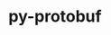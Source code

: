 ---
title: "py-protobuf"
layout: cache
categories: [package, develop-2025-05-18]
meta: {"compilers": ["apple-clang@16.0.0", "gcc@11.4.0", "gcc@13.2.0", "gcc@7.5.0"], "num_specs": 24, "num_specs_by_stack": {"e4s": 4, "e4s-neoverse-v2": 1, "hep": 1, "ml-darwin-aarch64-mps": 3, "ml-linux-aarch64-cpu": 7, "ml-linux-aarch64-cuda": 7, "ml-linux-x86_64-cpu": 7, "ml-linux-x86_64-cuda": 7, "ml-linux-x86_64-rocm": 3, "radiuss": 1, "root": 24}, "oss": ["sequoia", "ubuntu18.04", "ubuntu22.04", "ubuntu24.04"], "platforms": ["darwin", "linux"], "stacks": ["e4s", "e4s-neoverse-v2", "hep", "ml-darwin-aarch64-mps", "ml-linux-aarch64-cpu", "ml-linux-aarch64-cuda", "ml-linux-x86_64-cpu", "ml-linux-x86_64-cuda", "ml-linux-x86_64-rocm", "radiuss", "root"], "targets": ["aarch64", "neoverse_v2", "x86_64_v3"], "versions": ["3.13.0", "3.20.3", "4.21.9", "4.25.3", "5.28.2"]}
spec_details: [{"compiler": "gcc@7.5.0", "hash": "44sgrmnvtol4ng6uofq3dicubmarcsrl", "os": "ubuntu18.04", "platform": "linux", "size": "-", "stacks": ["radiuss", "root"], "target": "x86_64_v3", "variants": ["build_system=python_pip"], "versions": ["4.21.9"]}, {"compiler": "gcc@13.2.0", "hash": "5cdct7ixyi5c6zoxnh3ew3ooufseizvc", "os": "ubuntu24.04", "platform": "linux", "size": "-", "stacks": ["ml-linux-x86_64-cpu", "ml-linux-x86_64-cuda", "ml-linux-x86_64-rocm", "root"], "target": "x86_64_v3", "variants": ["build_system=python_pip"], "versions": ["5.28.2"]}, {"compiler": "gcc@13.2.0", "hash": "6mwtukn25q4pdeprezykfqyo4a6i37we", "os": "ubuntu24.04", "platform": "linux", "size": "-", "stacks": ["ml-linux-aarch64-cpu", "ml-linux-aarch64-cuda", "root"], "target": "aarch64", "variants": ["build_system=python_pip"], "versions": ["5.28.2"]}, {"compiler": "gcc@13.2.0", "hash": "7ek4mdtijem3n7nnfhlk6jcwhoyg3uep", "os": "ubuntu24.04", "platform": "linux", "size": "-", "stacks": ["ml-linux-x86_64-cpu", "ml-linux-x86_64-cuda", "ml-linux-x86_64-rocm", "root"], "target": "x86_64_v3", "variants": ["build_system=python_pip"], "versions": ["5.28.2"]}, {"compiler": "gcc@13.2.0", "hash": "7hoyfhlz3pwed3bmsevsvhokn7htjv65", "os": "ubuntu24.04", "platform": "linux", "size": "-", "stacks": ["ml-linux-aarch64-cpu", "ml-linux-aarch64-cuda", "root"], "target": "aarch64", "variants": ["build_system=python_pip"], "versions": ["3.13.0"]}, {"compiler": "gcc@11.4.0", "hash": "amka4nbcwiqnwetaa3ttdwifp25qh3t3", "os": "ubuntu22.04", "platform": "linux", "size": "-", "stacks": ["hep", "root"], "target": "x86_64_v3", "variants": ["build_system=python_pip"], "versions": ["4.25.3"]}, {"compiler": "gcc@13.2.0", "hash": "gjmukyfy6uym3uqk5qggtssiohpa244i", "os": "ubuntu24.04", "platform": "linux", "size": "-", "stacks": ["ml-linux-aarch64-cpu", "ml-linux-aarch64-cuda", "root"], "target": "aarch64", "variants": ["build_system=python_pip"], "versions": ["5.28.2"]}, {"compiler": "gcc@13.2.0", "hash": "gvkvlfuwypb6i6k7ovoyxlgx463j4glu", "os": "ubuntu24.04", "platform": "linux", "size": "-", "stacks": ["ml-linux-aarch64-cpu", "ml-linux-aarch64-cuda", "root"], "target": "aarch64", "variants": ["build_system=python_pip"], "versions": ["3.13.0"]}, {"compiler": "gcc@13.2.0", "hash": "h3pwzgmcny3yksq2m3ve2kelhsd3feut", "os": "ubuntu24.04", "platform": "linux", "size": "-", "stacks": ["ml-linux-x86_64-cpu", "ml-linux-x86_64-cuda", "root"], "target": "x86_64_v3", "variants": ["build_system=python_pip"], "versions": ["3.13.0"]}, {"compiler": "gcc@11.4.0", "hash": "oaieaiekssv6aick4jua4l6vgh7fffbq", "os": "ubuntu22.04", "platform": "linux", "size": "-", "stacks": ["e4s", "root"], "target": "x86_64_v3", "variants": ["build_system=python_pip"], "versions": ["3.13.0"]}, {"compiler": "gcc@13.2.0", "hash": "oh5n5zzgopg5u3atgsv5alnha5jyoodb", "os": "ubuntu24.04", "platform": "linux", "size": "-", "stacks": ["ml-linux-aarch64-cpu", "ml-linux-aarch64-cuda", "root"], "target": "aarch64", "variants": ["build_system=python_pip"], "versions": ["3.13.0"]}, {"compiler": "gcc@13.2.0", "hash": "oxofgaaae26teisy5txx7b6xbivamw27", "os": "ubuntu24.04", "platform": "linux", "size": "-", "stacks": ["ml-linux-x86_64-cpu", "ml-linux-x86_64-cuda", "ml-linux-x86_64-rocm", "root"], "target": "x86_64_v3", "variants": ["build_system=python_pip"], "versions": ["3.20.3"]}, {"compiler": "apple-clang@16.0.0", "hash": "pcw4kx4745m7r5oqbsif6vjrfjalau77", "os": "sequoia", "platform": "darwin", "size": "-", "stacks": ["ml-darwin-aarch64-mps", "root"], "target": "aarch64", "variants": ["build_system=python_pip"], "versions": ["3.13.0"]}, {"compiler": "gcc@11.4.0", "hash": "ryf4kdtus4ftogxfs2dxgh37u5newgip", "os": "ubuntu22.04", "platform": "linux", "size": "-", "stacks": ["e4s", "root"], "target": "x86_64_v3", "variants": ["build_system=python_pip"], "versions": ["3.13.0"]}, {"compiler": "gcc@11.4.0", "hash": "shhlsjvavi5hhxftau2vkvpp56fpnhc3", "os": "ubuntu22.04", "platform": "linux", "size": "-", "stacks": ["e4s", "root"], "target": "x86_64_v3", "variants": ["build_system=python_pip"], "versions": ["4.21.9"]}, {"compiler": "gcc@13.2.0", "hash": "spu6hbkqosl3i2evxncqad6p3hleckm6", "os": "ubuntu24.04", "platform": "linux", "size": "-", "stacks": ["ml-linux-aarch64-cpu", "ml-linux-aarch64-cuda", "root"], "target": "aarch64", "variants": ["build_system=python_pip"], "versions": ["3.13.0"]}, {"compiler": "gcc@13.2.0", "hash": "tczlxu6vb2tt3wffip7a7dd222d43ytg", "os": "ubuntu24.04", "platform": "linux", "size": "-", "stacks": ["ml-linux-x86_64-cpu", "ml-linux-x86_64-cuda", "root"], "target": "x86_64_v3", "variants": ["build_system=python_pip"], "versions": ["3.13.0"]}, {"compiler": "gcc@11.4.0", "hash": "ttojuxe3zcr3poe3jshy3ljzlvofsryo", "os": "ubuntu22.04", "platform": "linux", "size": "-", "stacks": ["e4s-neoverse-v2", "root"], "target": "neoverse_v2", "variants": ["build_system=python_pip"], "versions": ["4.21.9"]}, {"compiler": "apple-clang@16.0.0", "hash": "upw4w4g7iyh7j3o6svvyw6o3odbtubxw", "os": "sequoia", "platform": "darwin", "size": "-", "stacks": ["ml-darwin-aarch64-mps", "root"], "target": "aarch64", "variants": ["build_system=python_pip"], "versions": ["5.28.2"]}, {"compiler": "gcc@13.2.0", "hash": "vekxus5uykdyjm46djcdcphfqde4he6u", "os": "ubuntu24.04", "platform": "linux", "size": "-", "stacks": ["ml-linux-x86_64-cpu", "ml-linux-x86_64-cuda", "root"], "target": "x86_64_v3", "variants": ["build_system=python_pip"], "versions": ["3.13.0"]}, {"compiler": "gcc@13.2.0", "hash": "wmqdyoj3nutzjxzbbizsfkh3kcgbacd4", "os": "ubuntu24.04", "platform": "linux", "size": "-", "stacks": ["ml-linux-aarch64-cpu", "ml-linux-aarch64-cuda", "root"], "target": "aarch64", "variants": ["build_system=python_pip"], "versions": ["3.20.3"]}, {"compiler": "apple-clang@16.0.0", "hash": "xhhb2rpkwekqtblmbvajgqz2hmfdsvw5", "os": "sequoia", "platform": "darwin", "size": "-", "stacks": ["ml-darwin-aarch64-mps", "root"], "target": "aarch64", "variants": ["build_system=python_pip"], "versions": ["3.13.0"]}, {"compiler": "gcc@11.4.0", "hash": "yiezqnej2wwgusjcvyirrxn4jwhlfvxo", "os": "ubuntu22.04", "platform": "linux", "size": "-", "stacks": ["e4s", "root"], "target": "x86_64_v3", "variants": ["build_system=python_pip"], "versions": ["4.25.3"]}, {"compiler": "gcc@13.2.0", "hash": "ytjxgyh7znkrb6cqd3kqv5cuxp2kkkjb", "os": "ubuntu24.04", "platform": "linux", "size": "-", "stacks": ["ml-linux-x86_64-cpu", "ml-linux-x86_64-cuda", "root"], "target": "x86_64_v3", "variants": ["build_system=python_pip"], "versions": ["3.13.0"]}]
---